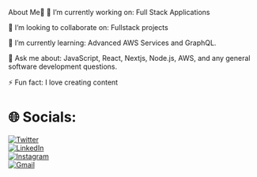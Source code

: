 About Me💫
🔭 I’m currently working on:
Full Stack Applications

👯 I’m looking to collaborate on:
Fullstack projects

🌱 I’m currently learning:
Advanced AWS Services and GraphQL.

💬 Ask me about:
JavaScript, React, Nextjs, Node.js, AWS, and any general software development questions.

⚡ Fun fact:
I love creating content

# 🌐 Socials:

[![Twitter](https://img.shields.io/badge/Twitter-1DA1F2?style=for-the-badge&logo=twitter&logoColor=white)](https://x.com/Akshansh151894?s=09)  
[![LinkedIn](https://img.shields.io/badge/LinkedIn-0077B5?style=for-the-badge&logo=linkedin&logoColor=white)](https://www.linkedin.com/in/akshansh-verma-b88082293)  
[![Instagram](https://img.shields.io/badge/Instagram-E4405F?style=for-the-badge&logo=instagram&logoColor=white)](https://www.instagram.com/_bakchod.developer_?igsh=MXBrcm5leWwwdDkwNg==)  
[![Gmail](https://img.shields.io/badge/Gmail-D14836?style=for-the-badge&logo=gmail&logoColor=white)](mailto:akshanshverma53@gmail.com)
